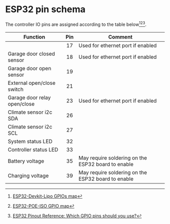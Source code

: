 # ESP32 pin schema

The controller IO pins are assigned according to the table below[^1][^2][^3].

|Function|Pin|Comment|
|------------------------------|:--:|--------|
||17|Used for ethernet port if enabled
|Garage door closed sensor|18|Used for ethernet port if enabled
|Garage door open sensor|19|
|External open/close switch|21|
|Garage door relay open/close|23|Used for ethernet port if enabled
|Climate sensor i2c SDA|26|
|Climate sensor i2c SCL|27|
|System status LED|32|
|Controller status LED|33|
|Battery voltage|35|May require soldering on the ESP32 board to enable|
|Charging voltage|39|May require soldering on the ESP32 board to enable|

[^1]: [ESP32-Devkit-Lipo GPIOs map](https://www.olimex.com/Products/IoT/ESP32/ESP32-DevKit-LiPo/resources/ESP32-DevKit-Lipo-GPIOs.png)
[^2]: [ESP32-POE-ISO GPIO map](https://www.olimex.com/Products/IoT/ESP32/ESP32-POE-ISO/resources/ESP32-POE-ISO-GPIO.png)
[^3]: [ESP32 Pinout Reference: Which GPIO pins should you use?](https://randomnerdtutorials.com/esp32-pinout-reference-gpios/)
